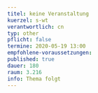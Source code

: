 ```yaml
---
titel: keine Veranstaltung
kuerzel: s-wt
verantwortlich: cn
typ: other
pflicht: false
termine: 2020-05-19 13:00
empfohlene-voraussetzungen: 
published: true
dauer: 180
raum: 3.216
info: Thema folgt
---
```




